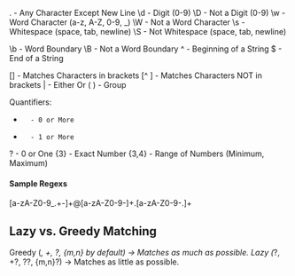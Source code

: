 
.       - Any Character Except New Line
\d      - Digit (0-9)
\D      - Not a Digit (0-9)
\w      - Word Character (a-z, A-Z, 0-9, _)
\W      - Not a Word Character
\s      - Whitespace (space, tab, newline)
\S      - Not Whitespace (space, tab, newline)

\b      - Word Boundary
\B      - Not a Word Boundary
^       - Beginning of a String
$       - End of a String

[]      - Matches Characters in brackets
[^ ]    - Matches Characters NOT in brackets
|       - Either Or
( )     - Group

Quantifiers:
*       - 0 or More
+       - 1 or More
?       - 0 or One
{3}     - Exact Number
{3,4}   - Range of Numbers (Minimum, Maximum)


#### Sample Regexs ####

[a-zA-Z0-9_.+-]+@[a-zA-Z0-9-]+\.[a-zA-Z0-9-.]+


## Lazy vs. Greedy Matching ##

Greedy (*, +, ?, {m,n} by default) → Matches as much as possible.
Lazy (*?, +?, ??, {m,n}?) → Matches as little as possible.